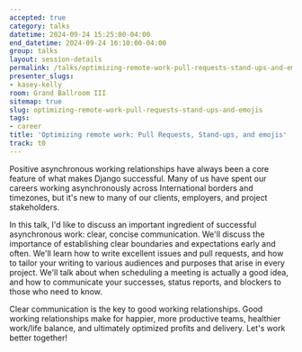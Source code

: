 ```yaml
---
accepted: true
category: talks
datetime: 2024-09-24 15:25:00-04:00
end_datetime: 2024-09-24 16:10:00-04:00
group: talks
layout: session-details
permalink: /talks/optimizing-remote-work-pull-requests-stand-ups-and-emojis/
presenter_slugs:
- kasey-kelly
room: Grand Ballroom III
sitemap: true
slug: optimizing-remote-work-pull-requests-stand-ups-and-emojis
tags:
- career
title: 'Optimizing remote work: Pull Requests, Stand-ups, and emojis'
track: t0
---
```


Positive asynchronous working relationships have always been a core feature of what makes Django successful. Many of us have spent our careers working asynchronously across International borders and timezones, but it's new to many of our clients, employers, and project stakeholders. 

In this talk, I'd like to discuss an important ingredient of successful asynchronous work: clear, concise communication. We'll discuss the importance of establishing clear boundaries and expectations early and often. We'll learn how to write excellent issues and pull requests, and how to tailor your writing to various audiences and purposes that arise in every project. We'll talk about when scheduling a meeting is actually a good idea, and how to communicate your successes, status reports, and blockers to those who need to know.

Clear communication is the key to good working relationships. Good working relationships make for happier, more productive teams, healthier work/life balance, and ultimately optimized profits and delivery. Let's work better together!